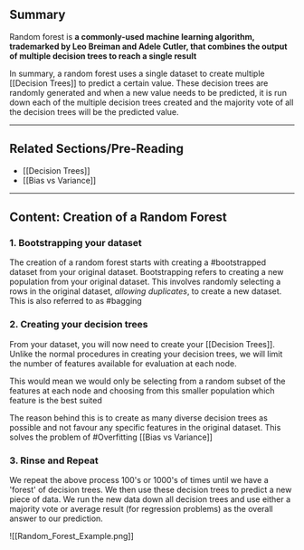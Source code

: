 ## Summary

Random forest is **a commonly-used machine learning algorithm, trademarked by Leo Breiman and Adele Cutler, that combines the output of multiple decision trees to reach a single result**

In summary, a random forest uses a single dataset to create multiple [[Decision Trees]] to predict a certain value. These decision trees are randomly generated and when a new value needs to be predicted, it is run down each of the multiple decision trees created and the majority vote of all the decision trees will be the predicted value.

-------------------------------------------------------------------
## Related Sections/Pre-Reading

- [[Decision Trees]]
- [[Bias vs Variance]]
-------------------------------------------------------------------
## Content: Creation of a Random Forest

### 1. Bootstrapping your dataset
The creation of a random forest starts with creating a #bootstrapped dataset from your original dataset. Bootstrapping refers to creating a new population from your original dataset.
This involves randomly selecting a rows in the original dataset, *allowing duplicates*, to create a new dataset. This is also referred to as #bagging

### 2. Creating your decision trees
From your dataset, you will now need to create your [[Decision Trees]]. Unlike the normal procedures in creating your decision trees, we will limit the number of features available for evaluation at each node.

This would mean we would only be selecting from a random subset of the features at each node and choosing from this smaller population which feature is the best suited

The reason behind this is to create as many diverse decision trees as possible and not favour any specific features in the original dataset. This solves the problem of #Overfitting 
[[Bias vs Variance]]

### 3. Rinse and Repeat
We repeat the above process 100's or 1000's of times until we have a 'forest' of decision trees. We then use these decision trees to predict a new piece of data. We run the new data down all decision trees and use either a majority vote or average result (for regression problems) as the overall answer to our prediction.


![[Random_Forest_Example.png]]


